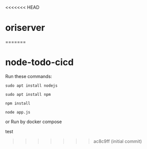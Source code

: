 <<<<<<< HEAD
# oriserver
=======
# node-todo-cicd

Run these commands:


`sudo apt install nodejs`


`sudo apt install npm`


`npm install`

`node app.js`

or Run by docker compose

test

>>>>>>> ac8c9ff (initial commit)
